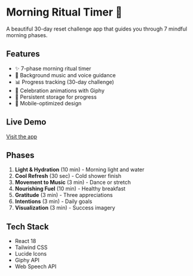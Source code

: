 # Morning Ritual Timer 🌅

A beautiful 30-day reset challenge app that guides you through 7 mindful morning phases.

## Features
- ✨ 7-phase morning ritual timer
- 🎵 Background music and voice guidance  
- 📊 Progress tracking (30-day challenge)
- 🎉 Celebration animations with Giphy
- 💾 Persistent storage for progress
- 📱 Mobile-optimized design

## Live Demo
[Visit the app](https://yourusername.github.io/morning-ritual-timer/)

## Phases
1. **Light & Hydration** (10 min) - Morning light and water
2. **Cool Refresh** (30 sec) - Cold shower finish
3. **Movement to Music** (3 min) - Dance or stretch
4. **Nourishing Fuel** (10 min) - Healthy breakfast
5. **Gratitude** (3 min) - Three appreciations
6. **Intentions** (3 min) - Daily goals
7. **Visualization** (3 min) - Success imagery

## Tech Stack
- React 18
- Tailwind CSS
- Lucide Icons
- Giphy API
- Web Speech API
